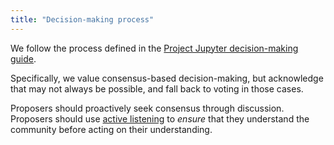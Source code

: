 ```yaml
---
title: "Decision-making process"
---
```


We follow the process defined in the
[Project Jupyter decision-making guide](https://jupyter.org/governance/decision_making.html).

Specifically, we value consensus-based decision-making, but acknowledge that may not
always be possible, and fall back to voting in those cases.

Proposers should proactively seek consensus through discussion.
Proposers should use
[active listening](https://en.wikipedia.org/wiki/Active_listening) to _ensure_ that
they understand the community before acting on their understanding.
